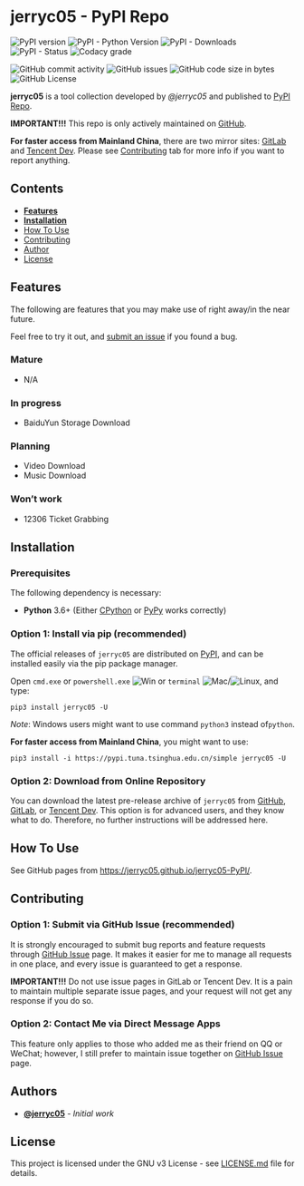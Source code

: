 # jerryc05 - PyPI Repo

![PyPI version](<https://img.shields.io/pypi/v/jerryc05.svg>) ![PyPI - Python Version](https://img.shields.io/pypi/pyversions/jerryc05.svg) ![PyPI - Downloads](https://img.shields.io/pypi/dm/jerryc05.svg) ![PyPI - Status](https://img.shields.io/pypi/status/jerryc05.svg) ![Codacy grade](https://img.shields.io/codacy/grade/fd65fde9192d43a2bc973cafff626596.svg)

![GitHub commit activity](https://img.shields.io/github/commit-activity/y/jerryc05/jerryc05-pypi.svg) ![GitHub issues](https://img.shields.io/github/issues/jerryc05/jerryc05-pypi.svg) ![GitHub code size in bytes](https://img.shields.io/github/languages/code-size/jerryc05/jerryc05-pypi.svg) ![GitHub License](https://img.shields.io/github/license/jerryc05/jerryc05-pypi.svg)

**jerryc05** is a tool collection developed by *@jerryc05* and published to [PyPI Repo](<https://pypi.org/project/jerryc05/>).

**IMPORTANT!!!** This repo is only actively maintained on [GitHub](<https://github.com/jerryc05/jerryc05-PyPI>).

**For faster access from Mainland China**, there are two mirror sites: [GitLab](<https://gitlab.com/jerryc05/jerryc05-PyPI>) and [Tencent Dev](<https://dev.tencent.com/u/jerryc05/p/jerryc05-PyPI/git>). Please see [Contributing](#contributing) tab for more info if you want to report anything.

## Contents

-   [**Features**](#user-content-features)
-   [**Installation**](#user-content-installation)
-   [How To Use](#user-content-how-to-use)
-   [Contributing](#user-content-contributing)
-   [Author](#user-content-author)
-   [License](#user-content-license)

## Features

The following are features that you may make use of right away/in the near future.

Feel free to try it out, and [submit an issue](#user-content-contributing) if you found a bug.

### Mature
-   N/A

### In progress
-   BaiduYun Storage Download

### Planning
-   Video Download
-   Music Download

### Won’t work
-   12306 Ticket Grabbing

## Installation

### Prerequisites

The following dependency is necessary:

-   **Python** 3.6+  (Either [CPython](https://www.python.org/downloads/) or [PyPy](<https://pypy.org/download.html>) works correctly)

### Option 1: Install via pip (recommended)

The official releases of `jerryc05` are distributed on [PyPI](https://pypi.python.org/pypi/jerryc05), and can be installed easily via the pip package manager.

Open `cmd.exe` or `powershell.exe` ![Win](<https://img.icons8.com/color/18/000000/windows8.png>) or `terminal` ![Mac](<https://img.icons8.com/color/18/000000/ubuntu.png>)/![Linux](<https://img.icons8.com/color/18/000000/mac-os.png>), and type:

```console
pip3 install jerryc05 -U
```

*Note*: Windows users might want to use command `python3` instead of`python`.

<!---Icons credit to icons8.com.-->

**For faster access from Mainland China**, you might want to use:

```console
pip3 install -i https://pypi.tuna.tsinghua.edu.cn/simple jerryc05 -U
```

### Option 2: Download from Online Repository

You can download the latest pre-release archive of `jerryc05` from [GitHub](https://github.com/jerryc05/jerryc05-PyPI/archive/master.zip), [GitLab](https://gitlab.com/jerryc05/jerryc05-PyPI/-/archive/master/jerryc05-PyPI-master.zip), or [Tencent Dev](<https://dev.tencent.com/u/jerryc05/p/jerryc05-PyPI/git/archive/master>). This option is for advanced users, and they know what to do. Therefore, no further instructions will be addressed here.

## How To Use

See GitHub pages from <https://jerryc05.github.io/jerryc05-PyPI/>.

## Contributing

### Option 1: Submit via GitHub Issue (recommended)

It is strongly encouraged to submit bug reports and feature requests through [GitHub Issue](https://github.com/jerryc05/jerryc05-PyPI/issues) page. It makes it easier for me to manage all requests in one place, and every issue is guaranteed to get a response.

**IMPORTANT!!!** Do not use issue pages in GitLab or Tencent Dev. It is a pain to maintain multiple separate issue pages, and your request will not get any response if you do so.

### Option 2: Contact Me via Direct Message Apps

This feature only applies to those who added me as their friend on QQ or WeChat; however, I still prefer to maintain issue together on [GitHub Issue](<https://github.com/jerryc05/jerryc05-PyPI/issues>) page.

## Authors

-   **[@jerryc05](<https://github.com/jerryc05>)** - *Initial work*

## License

This project is licensed under the GNU v3 License - see [LICENSE.md](https://github.com/jerryc05/jerryc05-Pypi/blob/master/LICENSE) file for details.